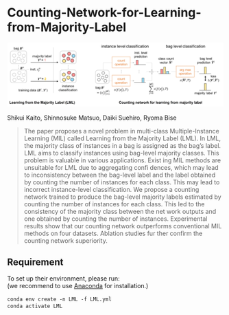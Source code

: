 # Counting-Network-for-Learning-from-Majority-Label

![Alt Text](./image.jpg)

Shikui Kaito, Shinnosuke Matsuo, Daiki Suehiro, Ryoma Bise
> The paper proposes a novel problem in multi-class Multiple-Instance
Learning (MIL) called Learning from the Majority Label (LML).
In LML, the majority class of instances in a bag is assigned as the
bag’s label. LML aims to classify instances using bag-level majority
classes. This problem is valuable in various applications. Exist
ing MIL methods are unsuitable for LML due to aggregating confi
dences, which may lead to inconsistency between the bag-level label
and the label obtained by counting the number of instances for each
class. This may lead to incorrect instance-level classification. We
propose a counting network trained to produce the bag-level majority
labels estimated by counting the number of instances for each class.
This led to the consistency of the majority class between the net
work outputs and one obtained by counting the number of instances.
Experimental results show that our counting network outperforms
conventional MIL methods on four datasets. Ablation studies fur
ther confirm the counting network superiority.

## Requirement
To set up their environment, please run:  
(we recommend to use [Anaconda](https://www.anaconda.com/) for installation.)
```
conda env create -n LML -f LML.yml
conda activate LML
```
